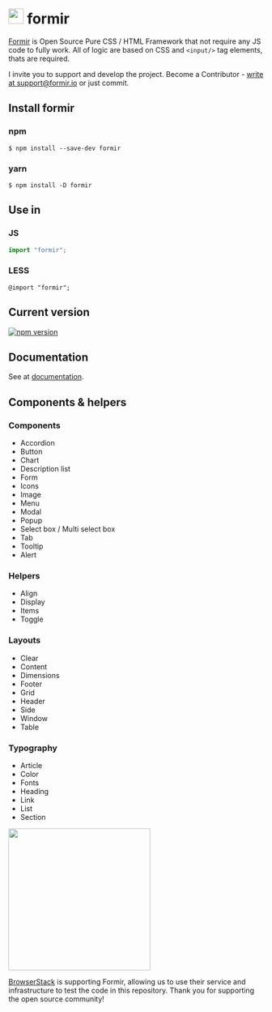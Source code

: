 # <img src="http://formir.io/img/logo/formir-64.png" width=30 height=30 valign=middle/> formir

[Formir](http://formir.io) is Open Source Pure CSS / HTML Framework that not require any JS code to fully work.
All of logic are based on CSS and `<input/>` tag elements, thats are required.

I invite you to support and develop the project. Become a Contributor - [write at support@formir.io](mailto:support@formir.io) or just commit.

## Install formir

### npm

```console
$ npm install --save-dev formir
```

### yarn

```console
$ npm install -D formir
```

## Use in

### JS

```javascript
import "formir";
```

### LESS

```less
@import "formir";
```

## Current version

[![npm version](https://img.shields.io/npm/v/formir.svg)](https://www.npmjs.com/package/formir)

## Documentation

See at [documentation](http://formir.io/docs/index.html).

## Components & helpers

### Components

- Accordion
- Button
- Chart
- Description list
- Form
- Icons
- Image
- Menu
- Modal
- Popup
- Select box / Multi select box
- Tab
- Tooltip
- Alert

### Helpers

- Align
- Display
- Items
- Toggle

### Layouts

- Clear
- Content
- Dimensions
- Footer
- Grid
- Header
- Side
- Window
- Table

### Typography

- Article
- Color
- Fonts
- Heading
- Link
- List
- Section

<img src="http://www.browserstack.com/images/layout/browserstack-logo-600x315.png" width="280"/>

[BrowserStack](http://www.browserstack.com) is supporting Formir, allowing us to use their service and infrastructure to test the code in this repository. Thank you for supporting the open source community!
